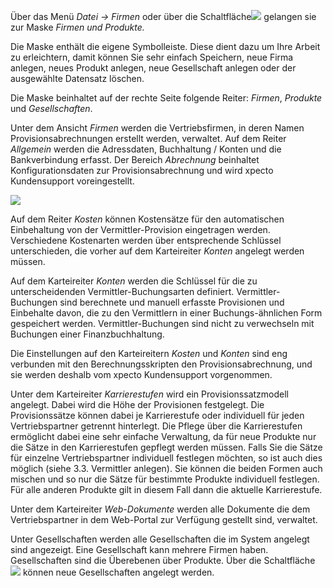 Über das Menü *Datei → Firmen* oder über die Schaltfläche![](http://xpecto.github.io/docs/img/img_1425973616673.png) gelangen sie zur Maske *Firmen und Produkte.* 

Die Maske enthält die eigene Symbolleiste. Diese dient dazu um Ihre Arbeit zu erleichtern,  damit können Sie sehr einfach Speichern, neue Firma anlegen, neues Produkt anlegen, neue Gesellschaft anlegen oder der ausgewählte Datensatz löschen.

Die Maske beinhaltet auf der rechte Seite folgende Reiter: *Firmen*, *Produkte* und *Gesellschaften*. 

Unter dem Ansicht *Firmen* werden die Vertriebsfirmen, in deren Namen Provisionsabrechnungen erstellt werden, verwaltet. 
Auf dem Reiter *Allgemein* werden die Adressdaten, Buchhaltung / Konten und die Bankverbindung erfasst. Der Bereich *Abrechnung* beinhaltet Konfigurationsdaten zur Provisionsabrechnung und wird xpecto Kundensupport voreingestellt.

![](http://xpecto.github.io/docs/img/img_1429018791130.png)

Auf dem Reiter *Kosten* können Kostensätze für den automatischen Einbehaltung von der Vermittler-Provision eingetragen werden. Verschiedene Kostenarten werden über entsprechende Schlüssel unterschieden, die vorher auf dem Karteireiter *Konten* angelegt werden müssen. 

Auf dem Karteireiter *Konten* werden die Schlüssel für die zu unterscheidenden Vermittler-Buchungsarten definiert. Vermittler-Buchungen sind berechnete und manuell erfasste Provisionen und Einbehalte davon, die zu den Vermittlern in einer Buchungs-ähnlichen Form gespeichert werden. Vermittler-Buchungen sind nicht zu verwechseln mit Buchungen einer Finanzbuchhaltung.

Die Einstellungen auf den Karteireitern *Kosten* und *Konten* sind eng verbunden mit den Berechnungsskripten den Provisionsabrechnung,  und sie werden deshalb vom xpecto Kundensupport vorgenommen.

Unter dem Karteireiter *Karrierestufen* wird ein Provisionssatzmodell angelegt. Dabei wird die Höhe der Provisionen festgelegt. Die Provisionssätze können dabei je Karrierestufe oder individuell für jeden Vertriebspartner getrennt hinterlegt. Die Pflege über die Karrierestufen ermöglicht dabei eine sehr einfache Verwaltung, da für neue Produkte nur die Sätze in den Karrierestufen gepflegt werden müssen. Falls Sie die Sätze für einzelne Vertriebspartner individuell festlegen möchten, so ist auch dies möglich (siehe 3.3. Vermittler anlegen).
Sie können die beiden Formen auch mischen und so nur die Sätze für bestimmte Produkte individuell festlegen. Für alle anderen Produkte gilt in diesem Fall dann die aktuelle Karrierestufe.

Unter dem Karteireiter *Web-Dokumente* werden alle Dokumente die dem Vertriebspartner in dem Web-Portal zur Verfügung gestellt sind, verwaltet.

Unter Gesellschaften werden alle Gesellschaften die im System angelegt sind angezeigt. Eine Gesellschaft kann mehrere Firmen haben. Gesellschaften sind die Überebenen über Produkte. 
Über die Schaltfläche ![](http://xpecto.github.io/docs/img/img_1425976921113.png) können neue Gesellschaften angelegt werden.